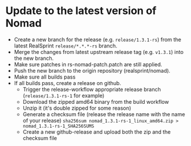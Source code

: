 # Update to the latest version of Nomad

- Create a new branch for the release (e.g. `release/1.3.1-rs`) from the latest RealSprint `release/*.*.*-rs` branch.
- Merge the changes from latest upstream release tag (e.g. `v1.3.1`) into the new branch.
- Make sure patches in rs-nomad-patch.patch are still applied.
- Push the new branch to the origin repository (realsprint/nomad).
- Make sure all builds pass
- If all builds pass, create a release on github.
  - Trigger the release-workflow appropriate release branch (`release/1.3.1-rs-1` for example)
  - Download the zipped amd64 binary from the build workflow
  - Unzip it (it's double zipped for some reason)
  - Generate a checksum file (release the release name with the name of your release) `sha256sum nomad_1.3.1-rs-1_linux_amd64.zip > nomad_1.3.1-rs-1_SHA256SUMS`
  - Create a new github-release and upload both the zip and the checksum file
